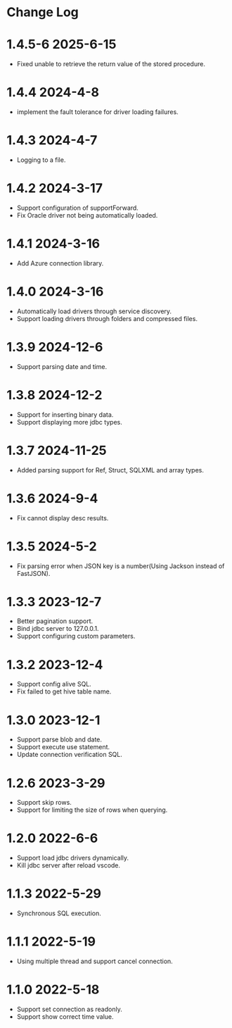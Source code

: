 # Change Log

# 1.4.5-6 2025-6-15

- Fixed unable to retrieve the return value of the stored procedure.

# 1.4.4 2024-4-8

- implement the fault tolerance for driver loading failures.

# 1.4.3 2024-4-7

- Logging to a file.

# 1.4.2 2024-3-17

- Support configuration of supportForward.
- Fix Oracle driver not being automatically loaded.

# 1.4.1 2024-3-16

- Add Azure connection library.

# 1.4.0 2024-3-16

- Automatically load drivers through service discovery.
- Support loading drivers through folders and compressed files.

# 1.3.9 2024-12-6

- Support parsing date and time.

# 1.3.8 2024-12-2

- Support for inserting binary data.
- Support displaying more jdbc types.

# 1.3.7 2024-11-25

- Added parsing support for Ref, Struct, SQLXML and array types.

# 1.3.6 2024-9-4

- Fix cannot display desc results.

# 1.3.5 2024-5-2

- Fix parsing error when JSON key is a number(Using Jackson instead of FastJSON).

# 1.3.3 2023-12-7

- Better pagination support.
- Bind jdbc server to 127.0.0.1.
- Support configuring custom parameters.

# 1.3.2 2023-12-4

- Support config alive SQL.
- Fix failed to get hive table name.

# 1.3.0 2023-12-1

- Support parse blob and date.
- Support execute use statement.
- Update connection verification SQL.

# 1.2.6 2023-3-29

- Support skip rows.
- Support for limiting the size of rows when querying.

# 1.2.0 2022-6-6

- Support load jdbc drivers dynamically.
- Kill jdbc server after reload vscode.

# 1.1.3 2022-5-29

- Synchronous SQL execution.

# 1.1.1 2022-5-19

- Using multiple thread and support cancel connection.

# 1.1.0 2022-5-18

- Support set connection as readonly.
- Support show correct time value.
